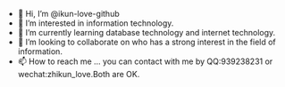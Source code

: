 - 👋 Hi, I’m @ikun-love-github
- 👀 I’m interested in information technology.
- 🌱 I’m currently learning database technology and internet technology.
- 💞️ I’m looking to collaborate on who has a strong interest in the field of information.
- 📫 How to reach me ... you can contact with me by QQ:939238231 or wechat:zhikun_love.Both are OK.

<!---
ikun-love-github/ikun-love-github is a ✨ special ✨ repository because its `README.md` (this file) appears on your GitHub profile.
You can click the Preview link to take a look at your changes.
--->
